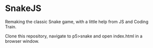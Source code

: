 # SnakeJS
Remaking the classic Snake game, with a little help from JS and Coding Train.

Clone this repository, navigate to p5>snake and open index.html in a browser window.
